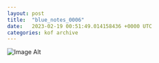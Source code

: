 ```yaml
---
layout:	post
title:	"blue_notes_0006"
date:	2023-02-19 00:51:49.014158436 +0000 UTC
categories:	kof archive
---
```


![Image Alt](https://k0f.github.io/assets/blue_notes_0006.png)
